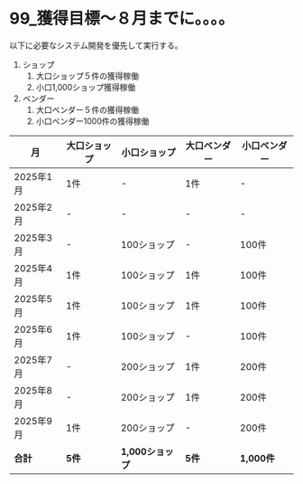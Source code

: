 # 99_獲得目標～８月までに。。。。
以下に必要なシステム開発を優先して実行する。
1. ショップ
    1. 大口ショップ５件の獲得稼働
    1. 小口1,000ショップ獲得稼働
1. ベンダー
    1. 大口ベンダー５件の獲得稼働
    1. 小口ベンダー1000件の獲得稼働

| 月        | 大口ショップ | 小口ショップ       | 大口ベンダー | 小口ベンダー      |
|-----------|--------------|--------------------|--------------|-------------------|
| 2025年1月 |  1件             | -                  | 1件            | -                 |
| 2025年2月 | -            | -                  | -            | -                 |
| 2025年3月 |-         | 100ショップ        | -          | 100件             |
| 2025年4月 | 1件          | 100ショップ        | 1件          | 100件             |
| 2025年5月 | 1件          | 100ショップ        | 1件          | 100件             |
| 2025年6月 | 1件          | 100ショップ        | -            | 100件             |
| 2025年7月 | -            | 200ショップ        | 1件          | 200件             |
| 2025年8月 | -            | 200ショップ        | 1件          | 200件             |
| 2025年9月 | 1件          | 200ショップ        | -            | 200件             |
| **合計**  | **5件**      | **1,000ショップ**  | **5件**      | **1,000件**       |
